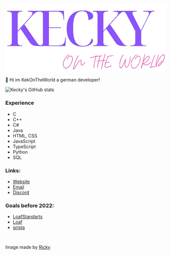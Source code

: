 <img src="Blue_and_Pink_Zigzag_Patterned_Name_Tag.png" alt="Loading...">

👋 Hi im KekOnTheWorld a german developer!

![Kecky's GitHub stats](https://github-readme-stats.vercel.app/api?username=KekOnTheWorld&hide=contribs,prs)


### Experience
- C
- C++
- C#
- Java
- HTML, CSS
- JavaScript
- TypeScript
- Python
- SQL

### Links:
- [Website](https://kotw.dev)
- [Email](mailto:kek@kotw.dev)
- [Discord](https://discord.gg/Cq2UpzeTnm)

### Goals before 2022:
- [LoafStandarts](https://github.com/KekOnTheWorld/LoafStandarts)
- [Loaf](https://github.com/KekOnTheWorld/Loaf)
- [grista](https://github.com/KekOnTheWorld/grista)

<!---
KekOnTheWorld/KekOnTheWorld is a ✨ special ✨ repository because its `README.md` (this file) appears on your GitHub profile.
You can click the Preview link to take a look at your changes.
--->
<br>

Image made by [Ricky](https://github.com/Rickaym)
